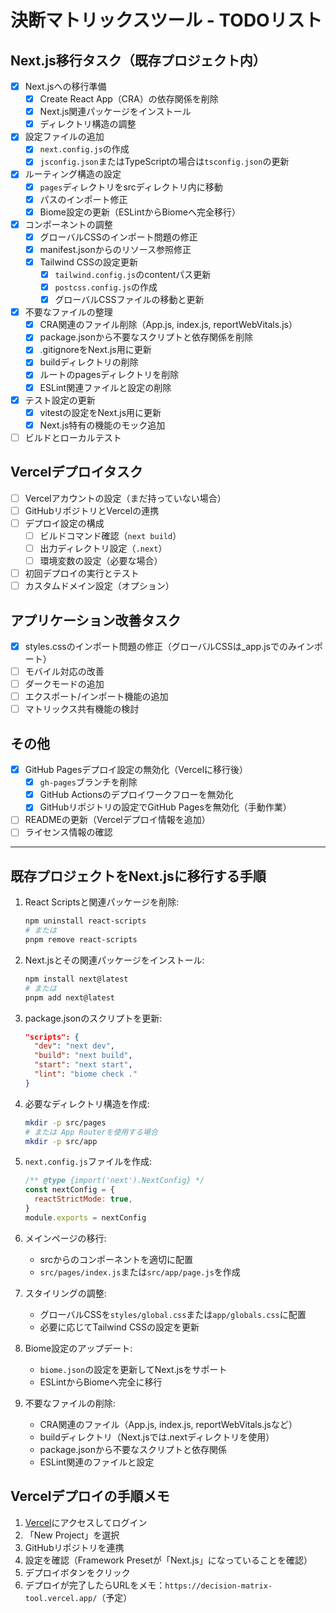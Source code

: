 # 決断マトリックスツール - TODOリスト

## Next.js移行タスク（既存プロジェクト内）

- [x] Next.jsへの移行準備
  - [x] Create React App（CRA）の依存関係を削除
  - [x] Next.js関連パッケージをインストール
  - [x] ディレクトリ構造の調整
- [x] 設定ファイルの追加
  - [x] `next.config.js`の作成
  - [x] `jsconfig.json`またはTypeScriptの場合は`tsconfig.json`の更新
- [x] ルーティング構造の設定
  - [x] `pages`ディレクトリをsrcディレクトリ内に移動
  - [x] パスのインポート修正
  - [x] Biome設定の更新（ESLintからBiomeへ完全移行）
- [x] コンポーネントの調整
  - [x] グローバルCSSのインポート問題の修正
  - [x] manifest.jsonからのリソース参照修正
  - [x] Tailwind CSSの設定更新
    - [x] `tailwind.config.js`のcontentパス更新
    - [x] `postcss.config.js`の作成
    - [x] グローバルCSSファイルの移動と更新
- [x] 不要なファイルの整理
  - [x] CRA関連のファイル削除（App.js, index.js, reportWebVitals.js）
  - [x] package.jsonから不要なスクリプトと依存関係を削除
  - [x] .gitignoreをNext.js用に更新
  - [x] buildディレクトリの削除
  - [x] ルートのpagesディレクトリを削除
  - [x] ESLint関連ファイルと設定の削除
- [x] テスト設定の更新
  - [x] vitestの設定をNext.js用に更新
  - [x] Next.js特有の機能のモック追加
- [ ] ビルドとローカルテスト

## Vercelデプロイタスク

- [ ] Vercelアカウントの設定（まだ持っていない場合）
- [ ] GitHubリポジトリとVercelの連携
- [ ] デプロイ設定の構成
  - [ ] ビルドコマンド確認（`next build`）
  - [ ] 出力ディレクトリ設定（`.next`）
  - [ ] 環境変数の設定（必要な場合）
- [ ] 初回デプロイの実行とテスト
- [ ] カスタムドメイン設定（オプション）

## アプリケーション改善タスク

- [x] styles.cssのインポート問題の修正（グローバルCSSは_app.jsでのみインポート）
- [ ] モバイル対応の改善
- [ ] ダークモードの追加
- [ ] エクスポート/インポート機能の追加
- [ ] マトリックス共有機能の検討

## その他

- [x] GitHub Pagesデプロイ設定の無効化（Vercelに移行後）
  - [x] `gh-pages`ブランチを削除
  - [x] GitHub Actionsのデプロイワークフローを無効化
  - [x] GitHubリポジトリの設定でGitHub Pagesを無効化（手動作業）
- [ ] READMEの更新（Vercelデプロイ情報を追加）
- [ ] ライセンス情報の確認

---

## 既存プロジェクトをNext.jsに移行する手順

1. React Scriptsと関連パッケージを削除:

   ```bash
   npm uninstall react-scripts
   # または
   pnpm remove react-scripts
   ```

2. Next.jsとその関連パッケージをインストール:

   ```bash
   npm install next@latest
   # または
   pnpm add next@latest
   ```

3. package.jsonのスクリプトを更新:

   ```json
   "scripts": {
     "dev": "next dev",
     "build": "next build",
     "start": "next start",
     "lint": "biome check ."
   }
   ```

4. 必要なディレクトリ構造を作成:

   ```bash
   mkdir -p src/pages
   # または App Routerを使用する場合
   mkdir -p src/app
   ```

5. `next.config.js`ファイルを作成:

   ```js
   /** @type {import('next').NextConfig} */
   const nextConfig = {
     reactStrictMode: true,
   }
   module.exports = nextConfig
   ```

6. メインページの移行:
   - srcからのコンポーネントを適切に配置
   - `src/pages/index.js`または`src/app/page.js`を作成

7. スタイリングの調整:
   - グローバルCSSを`styles/global.css`または`app/globals.css`に配置
   - 必要に応じてTailwind CSSの設定を更新

8. Biome設定のアップデート:
   - `biome.json`の設定を更新してNext.jsをサポート
   - ESLintからBiomeへ完全に移行

9. 不要なファイルの削除:
   - CRA関連のファイル（App.js, index.js, reportWebVitals.jsなど）
   - buildディレクトリ（Next.jsでは.nextディレクトリを使用）
   - package.jsonから不要なスクリプトと依存関係
   - ESLint関連のファイルと設定

## Vercelデプロイの手順メモ

1. [Vercel](https://vercel.com/)にアクセスしてログイン
2. 「New Project」を選択
3. GitHubリポジトリを連携
4. 設定を確認（Framework Presetが「Next.js」になっていることを確認）
5. デプロイボタンをクリック
6. デプロイが完了したらURLをメモ：`https://decision-matrix-tool.vercel.app/`（予定）
